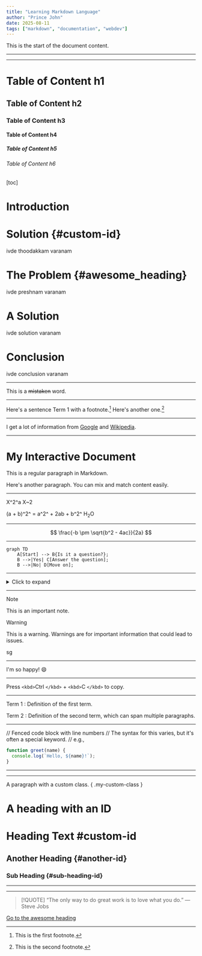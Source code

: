 ```yaml
---
title: "Learning Markdown Language"
author: "Prince John"
date: 2025-08-11
tags: ["markdown", "documentation", "webdev"]
---
```

This is the start of the document content.

---

---

# Table of Content h1
## Table of Content h2
### Table of Content h3
#### Table of Content h4
##### Table of Content h5
###### Table of Content h6

[toc]
# Introduction
# Solution {#custom-id}

ivde thoodakkam varanam
# The Problem {#awesome_heading}
ivde preshnam varanam
# A Solution
ivde solution varanam
# Conclusion
ivde conclusion varanam

---

This is a ~~mistaken~~ word.

---

Here's a sentence Term 1 with a footnote.[^1]
Here's another one.[^2]

---

I get a lot of information from [Google][1] and [Wikipedia][2].

---

# My Interactive Document

This is a regular paragraph in Markdown.

<MyInteractiveChart data={myData} />

Here's another paragraph. You can mix and match content easily.

---

X^2^a
X~2

(a + b)^2^ = a^2^ + 2ab + b^2^
H<sub>2</sub>O

---

$$
\frac{-b  \pm \sqrt{b^2 - 4ac}}{2a}
$$

---

```mermaid
graph TD
    A[Start] --> B{Is it a question?};
    B -->|Yes| C[Answer the question];
    B -->|No| D[Move on];
```

---

<details>
  <summary>Click to expand</summary>
    This is the hidden content. It can contain any Markdown-formatted text.
</details>

---

> [!NOTE]
> This is an important note.

> [!WARNING]
> This is a warning. Warnings are for important information that could lead to issues.

sg

---

I'm so happy! 😄

---

Press `<kbd>`Ctrl `</kbd>` + `<kbd>`C `</kbd>` to copy.

---

Term 1
: Definition of the first term.

Term 2
: Definition of the second term, which can span multiple paragraphs.

---

// Fenced code block with line numbers
// The syntax for this varies, but it's often a special keyword.
// e.g.,

```js
function greet(name) {
  console.log(`Hello, ${name}!`);
}
```

---

---

A paragraph with a custom class. { .my-custom-class }

# A heading with an ID

# Heading Text #custom-id
## Another Heading {#another-id}
### Sub Heading {#sub-heading-id}

---

---

> [!QUOTE]
> “The only way to do great work is to love what you do.”
> — Steve Jobs

[1]: https://www.google.com
[2]: https://www.wikipedia.org
[^1]: This is the first footnote.
    
[^2]: This is the second footnote.

[Go to the awesome heading](#awesome-heading)